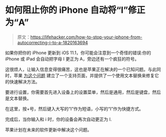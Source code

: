 # 如何阻止你的 iPhone 自动将“I”修正为“A”

> 原文：<https://lifehacker.com/how-to-stop-your-iphone-from-autocorrecting-i-to-a-1820163694>

如果你把你的 iPhone 更新到 iOS 11.1，你可能会注意到一个奇怪的错误:你的 iPhone 或 iPad 会自动把字母 I 更正为 A，旁边还有一个疯狂的符号。



这很烦人，让输入信息变得很痛苦，这也是苹果正在解决的一个已知问题。与此同时，苹果 [为这个问题](https://support.apple.com/en-us/HT208240) 建立了一个支持页面，并提供了一个使用文本替换来修复它的快速解决方法。

要进行设置，你需要首先进入设备上的设置菜单，然后是通用，然后是键盘，然后是文本替换。

在这里，按+号，然后键入大写的“I”作为短语，小写的“I”作为快捷方式。

完成后，当你输入和 i 时，你的设备会再次自动更正为 I.

苹果计划在未来的软件更新中解决这个问题。
